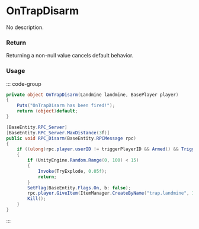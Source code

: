 # OnTrapDisarm
<Badge type="info" text="Traps"/><Badge type="danger" text="Carbon Compatible"/><Badge type="warning" text="Oxide Compatible"/>
No description.
### Return
Returning a non-null value cancels default behavior.

### Usage
::: code-group
```csharp [Example]
private object OnTrapDisarm(Landmine landmine, BasePlayer player)
{
	Puts("OnTrapDisarm has been fired!");
	return (object)default;
}
```
```csharp [Source — Assembly-CSharp @ Landmine]
[BaseEntity.RPC_Server]
[BaseEntity.RPC_Server.MaxDistance(3f)]
public void RPC_Disarm(BaseEntity.RPCMessage rpc)
{
	if ((ulong)rpc.player.userID != triggerPlayerID && Armed() && Triggered())
	{
		if (UnityEngine.Random.Range(0, 100) < 15)
		{
			Invoke(TryExplode, 0.05f);
			return;
		}
		SetFlag(BaseEntity.Flags.On, b: false);
		rpc.player.GiveItem(ItemManager.CreateByName("trap.landmine", 1, 0uL), BaseEntity.GiveItemReason.PickedUp);
		Kill();
	}
}

```
:::
